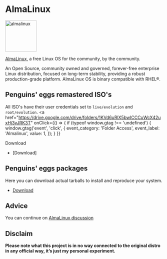 # AlmaLinux
<img src="https://penguins-eggs.net/img/almalinux.svg" alt="almalinux" width="100"/>

[AlmaLinux](https://almalinux.org/), a free Linux OS for the community, by the community.

An Open Source, community owned and governed, forever-free enterprise Linux distribution, focused on long-term stability, providing a robust production-grade platform. AlmaLinux OS is binary compatible with RHEL®.

## Penguins' eggs remastered ISO's
All ISO's have their user credentials set to ```live/evolution``` and ```root/evolution```.
<a
  href="https://drive.google.com/drive/folders/1KVd6uRlX5bwICCCuWcX42uxHj3vJRK3T"
    onClick={() => {
    if (typeof window.gtag !== 'undefined') {
      window.gtag('event', 'click', {
        event_category: 'Folder Access',
        event_label: 'Almalinux',
        value: 1,
      });
    }
  }}
>
  Download
</a>

* [Download]

## Penguins' eggs packages
Here you can download actual tarballs to install and reproduce your system.

* [Download](https://penguins-eggs.net/basket/index.php?p=packages%2Ftarballs)

## Advice

You can continue on [AlmaLinux discussion](https://github.com/pieroproietti/penguins-blog/discussions/22)

## Disclaim
__Please note what this project is in no way connected to the original distro in any official way, it’s just my personal experiment.__

